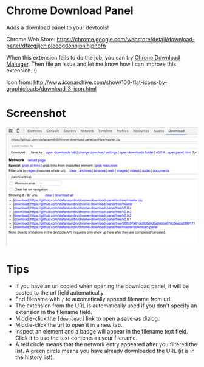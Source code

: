 # Chrome Download Panel

Adds a download panel to your devtools!

Chrome Web Store: https://chrome.google.com/webstore/detail/download-panel/dfkcgjijchipieeogdonnjbhlhjphbfn

When this extension fails to do the job, you can try [Chrono Download Manager](https://chrome.google.com/webstore/detail/chrono-download-manager/mciiogijehkdemklbdcbfkefimifhecn). Then file an issue and let me know how I can improve this extension. :)

Icon from: http://www.iconarchive.com/show/100-flat-icons-by-graphicloads/download-3-icon.html


# Screenshot

![](screenshot.png)


# Tips
- If you have an url copied when opening the download panel, it will be pasted to the url field automatically.
- End filename with `/` to automatically append filename from url.
- The extension from the URL is automatically used if you don't specify an extension in the filename field.
- Middle-click the `[download]` link to open a save-as dialog.
- Middle-click the url to open it in a new tab.
- Inspect an element and a badge will appear in the filename text field. Click it to use the text contents as your filename.
- A red circle means that the network entry appeared after you filtered the list. A green circle means you have already downloaded the URL (it is in the history list).
